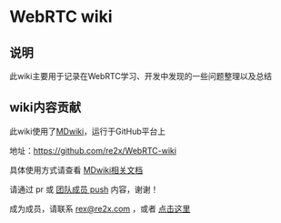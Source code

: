 # WebRTC wiki


## 说明

此wiki主要用于记录在WebRTC学习、开发中发现的一些问题整理以及总结

## wiki内容贡献

此wiki使用了[MDwiki](http://dynalon.github.io/mdwiki/)，运行于GitHub平台上

地址：https://github.com/re2x/WebRTC-wiki

具体使用方式请查看 [MDwiki相关文档](http://dynalon.github.io/mdwiki/#!quickstart.md)

请通过 pr 或 [团队成员 push](https://github.com/re2x/WebRTC-wiki/invitations) 内容，谢谢！

成为成员，请联系 rex@re2x.com ，或者 [点击这里](https://github.com/re2x/WebRTC-wiki/invitations)